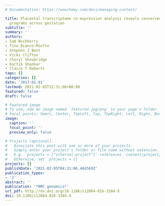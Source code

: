 ```yaml
---
# Documentation: https://wowchemy.com/docs/managing-content/

title: Placental transcriptome co-expression analysis reveals conserved regulatory
  programs across gestation
subtitle: ''
summary: ''
authors:
- Sam Buckberry
- Tina Bianco-Miotto
- Stephen J Bent
- Vicki Clifton
- Cheryl Shoubridge
- Kartik Shankar
- Claire T Roberts
tags: []
categories: []
date: '2017-01-01'
lastmod: 2021-02-05T12:31:06+08:00
featured: false
draft: false

# Featured image
# To use, add an image named `featured.jpg/png` to your page's folder.
# Focal points: Smart, Center, TopLeft, Top, TopRight, Left, Right, BottomLeft, Bottom, BottomRight.
image:
  caption: ''
  focal_point: ''
  preview_only: false

# Projects (optional).
#   Associate this post with one or more of your projects.
#   Simply enter your project's folder or file name without extension.
#   E.g. `projects = ["internal-project"]` references `content/project/deep-learning/index.md`.
#   Otherwise, set `projects = []`.
projects: []
publishDate: '2021-02-05T04:31:06.464569Z'
publication_types:
- '2'
abstract: ''
publication: '*BMC genomics*'
url_pdf: http://dx.doi.org/10.1186/s12864-016-3384-9
doi: 10.1186/s12864-016-3384-9
---
```

